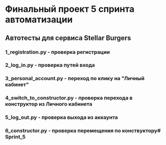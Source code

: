 # Финальный проект 5 спринта автоматизации
## Автотесты для сервиса Stellar Burgers
### 1_registration.py - проверка регистрации
### 2_log_in.py - проверка путей входа
### 3_personal_account.py - переход по клику на "Личный кабинет"
### 4_switch_to_constructor.py - проверка перехода в конструктор из Личного кабинета
### 5_log_out.py - проверка выхода из аккаунта
### 6_constructor.py - проверка перемещения по конствуктору# Sprint_5

